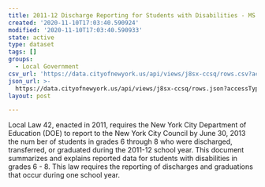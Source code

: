 ```yaml
---
title: 2011-12 Discharge Reporting for Students with Disabilities - MS
created: '2020-11-10T17:03:40.590924'
modified: '2020-11-10T17:03:40.590933'
state: active
type: dataset
tags: []
groups:
  - Local Government
csv_url: 'https://data.cityofnewyork.us/api/views/j8sx-ccsq/rows.csv?accessType=DOWNLOAD'
json_url: >-
  https://data.cityofnewyork.us/api/views/j8sx-ccsq/rows.json?accessType=DOWNLOAD
layout: post

---
```

Local Law 42, enacted in 2011, requires the New York City Department of Education (DOE) to report to the New York City Council by June 30, 2013 the num ber of students in grades 6 through 8 who were discharged, transferred, or graduated during the 2011-12 school year. This document summarizes and explains reported data for students with disabilities in grades 6 - 8. This law requires the reporting of discharges and 
graduations that occur during one school year.
